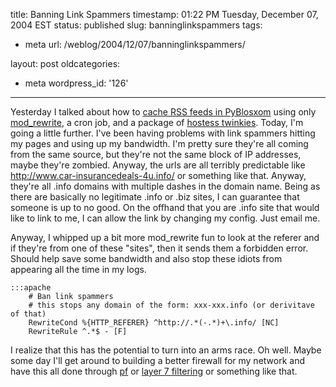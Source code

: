 title: Banning Link Spammers
timestamp: 01:22 PM Tuesday, December 07, 2004 EST
status: published
slug: banninglinkspammers
tags:
- meta
url: /weblog/2004/12/07/banninglinkspammers/

layout: post
oldcategories:
- meta
wordpress_id: '126'

---

Yesterday I talked about how to
[cache RSS feeds in PyBlosxom](/weblog/meta/rssCaching.xml) using only
[mod_rewrite](http://httpd.apache.org/docs/mod/mod_rewrite.html), a
cron job, and a package of
[hostess twinkies](http://www.twinkies.com/).  Today, I'm going a
little further.  I've been having problems with link spammers hitting
my pages and using up my bandwidth.  I'm pretty sure they're all
coming from the same source, but they're not the same block of IP
addresses, maybe they're zombied.  Anyway, the urls are all terribly
predictable like http://www.car-insurancedeals-4u.info/ or something
like that.  Anyway, they're all .info domains with multiple dashes in
the domain name.  Being as there are basically no legitimate .info or
.biz sites, I can guarantee that someone is up to no good.  On the
offhand that you are .info site that would like to link to me, I can
allow the link by changing my config.  Just email me.

Anyway, I whipped up a bit more mod_rewrite fun to look at the referer
and if they're from one of these "sites", then it sends them a
forbidden error.  Should help save some bandwidth and also stop these
idiots from appearing all the time in my logs.

    :::apache
        # Ban link spammers
        # this stops any domain of the form: xxx-xxx.info (or derivitave of that)
        RewriteCond %{HTTP_REFERER} ^http://.*(-.*)+\.info/ [NC]
        RewriteRule ^.*$ - [F]


I realize that this has the potential to turn into an arms race.  Oh
well.  Maybe some day I'll get around to building a better firewall
for my network and have this all done through
[pf](http://www.openbsd.org/faq/pf/) or
[layer 7 filtering](http://l7-filter.sourceforge.net/) or something
like that.

